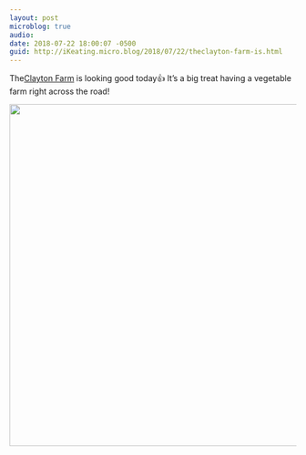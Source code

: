 ```yaml
---
layout: post
microblog: true
audio: 
date: 2018-07-22 18:00:07 -0500
guid: http://iKeating.micro.blog/2018/07/22/theclayton-farm-is.html
---
```

The[Clayton Farm](http://www.claytonsproduce.com) is looking good today👍 It’s a big treat having a vegetable farm right across the road!

<img src="http://iKeating.micro.blog/uploads/2018/ecba38cc9d.jpg" width="600" height="600" />
